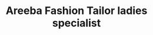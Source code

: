 ---
title: "Areeba Fashion Tailor ladies specialist"
url: /karachi/areeba-fashion-tailor-ladies-specialist/
shop: tailor
---